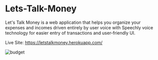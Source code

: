 # Lets-Talk-Money

Let's Talk Money is a web application that helps you
organize your expenses and incomes driven entirely by user
voice with Speechly voice technology for easier entry of
transactions and user-friendly UI.

Live Site: https://letstalkmoney.herokuapp.com/

![budget](https://user-images.githubusercontent.com/54595904/121560950-09435200-c9e6-11eb-9581-44f9626fb220.PNG)
